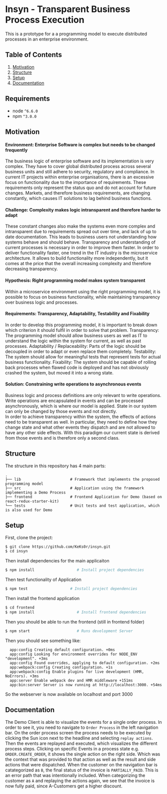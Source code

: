 # Insyn - Transparent Business Process Execution

This is a prototype for a a programming model to execute distributed processes in an enterprise environment.


## Table of Contents
1. [Motivation](#motivation)
1. [Structure](#structure)
1. [Setup](#setup)
1. [Documentation](#Documentation)


## Requirements
* node `^6.6.0`
* npm `^3.0.0`

## Motivation

#### Environment: Enterprise Software is complex but needs to be changed frequently
The business logic of enterprise software and its implementation is very complex. They have to cover global distributed process across several business units and still adhere to security, regulatory and compliance.
In current IT projects within enterprise organisations, there is an excessive focus on functionality due to the importance of requirements. These requirements only represent the status quo and do not account for future changes. Markets, and therefore business requirements, are changing constantly, which causes IT solutions to lag behind business functions. 

#### Challenge: Complexity makes logic intransparent and therefore harder to adapt
These constant changes also make the systems even more complex and intransparent due to requirements spread out over time, and lack of up to date documentation. This leads to business users not understanding how systems behave and should behave. Transparency and understanding of current processes is necessary in order to improve them faster. In order to deliver functionality faster, one trend in the IT industry is the microservice architecture. It allows to build functionality more independently, but it comes at the price that the overall increasing complexity and therefore decreasing transparency.

#### Hypothesis: Right programming model makes system transparent
Within a microservice environment using the right programming model, it is possible to focus on business functionality, while maintaining transparency over business logic and processes.

#### Requirements: Transparency, Adaptability, Testability and Fixability
In order to develop this programming model, it is important to break down which criterion it should fulfil in order to solve that problem.
Transparency: The programming model should allow business users as well as IT to understand the logic within the system for current, as well as past processes. 
Adaptability / Replaceability: Parts of the logic should be decoupled in order to adapt or even replace them completely.
Testability: The system should allow for meaningful tests that represent tests for actual business functionality.
Fixability: The system should be capable of rolling back processes when flawed code is deployed and has not obviously crashed the system, but moved it into a wrong state. 

#### Solution: Constraining write operations to asynchronous events
Business logic and process definitions are only relevant to write operations. Write operations are encapsulated in events and can be processed asynchronously, which is where our model is applied. State in our system can only be changed by those events and not directly.  
In order to achieve transparency within the system, the effects of actions need to be transparent as well. In particular, they need to define how they change state and what other events they dispatch and are not allowed to have any other side effects. With this paradigm our current state is derived from those events and is therefore only a second class.  


## Structure

The structure in this repository has 4 main parts:

```
.
├── lib                      # Framework that implements the proposed programming model
├── src                      # Application using the framework implementing a Demo Process
├── frontend                 # Frontend Application for Demo (based on react-redux-starter-kit)
└── tests                    # Unit tests and test application, which is also used for Demo
```

## Setup

First, clone the project:

```bash
$ git clone https://github.com/KeKs0r/insyn.git
$ cd insyn
```

Then install dependencies for the main applicaiton

```bash
$ npm install                   # Install project dependencies
```

Then test functionality of Application
```bash
$ npm test                   # Install project dependencies
```

Then install the frontend application

```bash
$ cd frontend
$ npm install                   # Install frontend dependencies
```

Then you should be able to run the frontend (still in frontend folder)

```bash
$ npm start                     # Runs development Server
```

Then you should see something like:
```
  app:config Creating default configuration. +0ms
  app:config Looking for environment overrides for NODE_ENV "development". +3ms
  app:config Found overrides, applying to default configuration. +2ms
  app:webpack:config Creating configuration. +1s
  app:webpack:config Enable plugins for live development (HMR, NoErrors). +3ms
  app:server Enable webpack dev and HMR middleware +151ms
  app:bin:server Server is now running at http://localhost:3000. +54ms
```
So the webserver is now available on localhost and port 3000


## Documentation
The Demo Client is able to visualize the events for a single order process. In order to see it, you need to navigate to `Order Process` in the left navigation bar.
On the order process screen the process needs to be executed by clicking the Sun icon next to the headline and selecting `replay actions`.
Then the events are replayed and executed, which visualizes the different process steps. Clicking on specific Events in a process state e.g. `ORDER.CREATE_ORDER`, it shows the single action on the right side. Which was the context that was provided to that action as well as the result and side actions that were dispatched.
When the customer on the navigation bar is catategorized as `B`, the final status of the invoice is `PARTIALLY_PAID`. This is an error path that was intentionally included. When categorizing the customer as `A` and replaying the actions again, we see that the invoice is now fully paid, since A-Customers get a higher discount.
